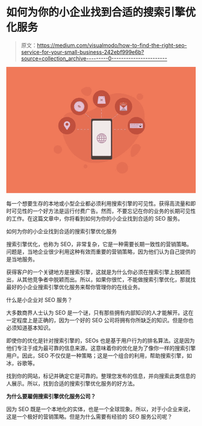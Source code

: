 # 如何为你的小企业找到合适的搜索引擎优化服务

> 原文：<https://medium.com/visualmodo/how-to-find-the-right-seo-service-for-your-small-business-242ebf999e6b?source=collection_archive---------0----------------------->

![](img/acec230bbe111e62087b48534d2f9bdc.png)

每一个想要生存的本地或小型企业都必须利用搜索引擎的可见性。获得高流量和即时可见性的一个好方法是运行付费广告。然而，不要忘记在你的业务的长期可见性的工作。在这篇文章中，你将看到如何为你的小企业找到合适的 SEO 服务。

如何为你的小企业找到合适的搜索引擎优化服务

搜索引擎优化，也称为 SEO，非常复杂，它是一种需要长期一致性的营销策略。问题是，当地企业很少利用这种有效而重要的营销策略，因为他们认为自己提供的是当地服务。

获得客户的一个关键地方是搜索引擎，这就是为什么你必须在搜索引擎上脱颖而出，从其他竞争者中脱颖而出。所以，如果你很忙，不能做搜索引擎优化，那就找最好的小企业搜索引擎优化服务来帮你管理你的在线业务。

什么是小企业对 SEO 服务？

大多数商界人士认为 SEO 是一个谜，只有那些拥有内部知识的人才能解开。这在一定程度上是正确的，因为一个好的 SEO 公司将拥有你所缺乏的知识。但是你也必须知道基本知识。

即使你的优化是针对搜索引擎的，SEOs 也是基于用户行为的排名算法。这是因为他们专注于成为最可靠的信息来源。这意味着你的优化是为了像你一样的搜索引擎用户。因此，SEO 不仅仅是一种策略；这是一个组合的利用，帮助搜索引擎，如冰，谷歌等。

找到你的网站，标记并确定它是可靠的。整理您发布的信息，并向搜索此类信息的人展示。所以，找到合适的搜索引擎优化服务的好方法。

**为什么要雇佣搜索引擎优化服务公司？**

因为 SEO 既是一个本地化的实体，也是一个全球现象。所以，对于小企业来说，这是一个极好的营销策略。但是为什么需要有经验的 SEO 服务公司呢？